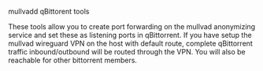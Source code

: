 mullvadd qBittorent tools

These tools allow you to create port forwarding on the mullvad anonymizing service
and set these as listening ports in qBittorrent.
If you have setup the mullvad wireguard VPN on the host with default route, complete
qBittorrent traffic inbound/outbound will be routed through the VPN. You will 
also be reachable for other bittorrent members.

